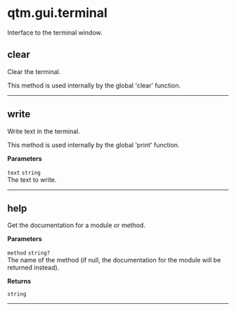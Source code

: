# qtm.gui.terminal

Interface to the terminal window.

## clear

Clear the terminal.

This method is used internally by the global 'clear' function.



---
## write

Write text in the terminal.

This method is used internally by the global 'print' function.

**Parameters**

`text` `string`<br/>
The text to write.




---
## help

Get the documentation for a module or method.

**Parameters**

`method` `string?`<br/>
The name of the method (if null, the documentation for the module will be returned instead).


**Returns**

`string` 


---
